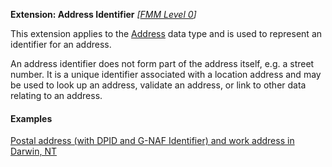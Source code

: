 **Extension: Address Identifier** *[[FMM Level 0](guidance.html)]*

This extension applies to the [Address](http://hl7.org/fhir/R4/datatypes.html#Address) data type and is used to represent an identifier for an address. 

An address identifier does not form part of the address itself, e.g. a street number. It is a unique identifier associated with a location address and may be used to look up an address, validate an address, or link to other data relating to an address.

#### Examples

[Postal address (with DPID and G-NAF Identifier) and work address in Darwin, NT](Patient-address-example3.html)
